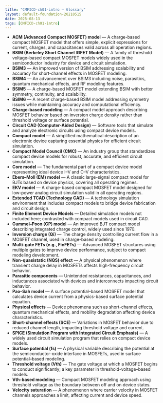 ```yaml
---
title: "CMFICD-ch01-intro — Glossary"
layout: default-foundation-20210515
date: 2025-08-13
tags: [CMFICD-ch01-intro]
---
```


- **ACM (Advanced Compact MOSFET) model** — A charge-based compact MOSFET model that offers simple, explicit expressions for current, charges, and capacitances valid across all operation regions.  
- **BSIM (Berkeley Short Channel IGFET Model)** — A family of threshold voltage–based compact MOSFET models widely used in the semiconductor industry for device and circuit simulation.  
- **BSIM3** — An improved version of BSIM addressing scalability and accuracy for short-channel effects in MOSFET modeling.  
- **BSIM4** — An advancement over BSIM3 including noise, parasitics, quantum mechanical effects, and RF modeling features.  
- **BSIM5** — A charge-based MOSFET model extending BSIM with better symmetry, continuity, and scalability.  
- **BSIM6** — A recent charge-based BSIM model addressing symmetry issues while maintaining accuracy and computational efficiency.  
- **Charge-based modeling** — A compact model approach describing MOSFET behavior based on inversion charge density rather than threshold voltage or surface potential.  
- **Circuit CAD (Computer-Aided Design)** — Software tools that simulate and analyze electronic circuits using compact device models.  
- **Compact model** — A simplified mathematical description of an electronic device capturing essential physics for efficient circuit simulation.  
- **Compact Model Council (CMC)** — An industry group that standardizes compact device models for robust, accurate, and efficient circuit simulation.  
- **Core model** — The fundamental part of a compact device model representing ideal device I–V and C–V characteristics.  
- **Ebers–Moll (EM) model** — A classic large-signal compact model for BJTs based on device physics, covering all operating regimes.  
- **EKV model** — A charge-based compact MOSFET model designed for low-power analog circuit simulation valid in all operating regions.  
- **Extended TCAD (Technology CAD)** — A technology simulation environment that includes compact models to bridge device fabrication and circuit design.  
- **Finite Element Device Models** — Detailed simulation models not included here; contrasted with compact models used in circuit CAD.  
- **Gummel–Poon (GP) model** — An improved BJT compact model describing integrated charge control, widely used since 1970.  
- **Inversion charge (Qi)** — The charge density controlling current flow in a MOSFET channel, used in charge-based modeling.  
- **Multi-gate FETs (e.g., FinFETs)** — Advanced MOSFET structures using multiple gates to improve device performance, subject to compact modeling development.  
- **Non-quasistatic (NQS) effect** — A physical phenomenon where transient charge delay in MOSFETs affects high-frequency circuit behavior.  
- **Parasitic components** — Unintended resistances, capacitances, and inductances associated with devices and interconnects impacting circuit behavior.  
- **Pao–Sah model** — A surface potential–based MOSFET model that calculates device current from a physics-based surface potential equation.  
- **Physical effects** — Device phenomena such as short-channel effects, quantum mechanical effects, and mobility degradation affecting device characteristics.  
- **Short-channel effects (SCE)** — Variations in MOSFET behavior due to reduced channel length, impacting threshold voltage and current.  
- **SPICE (Simulation Program with Integrated Circuit Emphasis)** — A widely used circuit simulation program that relies on compact device models.  
- **Surface potential (fs)** — A physical variable describing the potential at the semiconductor-oxide interface in MOSFETs, used in surface potential–based modeling.  
- **Threshold voltage (Vth)** — The gate voltage at which a MOSFET begins to conduct significantly; a key parameter in threshold-voltage–based models.  
- **Vth-based modeling** — Compact MOSFET modeling approach using threshold voltage as the boundary between off and on device states.  
- **Velocity saturation** — A phenomenon where carrier velocity in MOSFET channels approaches a limit, affecting current and device speed.
